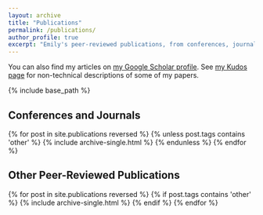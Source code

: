 ```yaml
---
layout: archive
title: "Publications"
permalink: /publications/
author_profile: true
excerpt: "Emily's peer-reviewed publications, from conferences, journals, etc."
---
```


You can also find my articles on [my Google Scholar profile](https://scholar.google.com/citations?user=9nZlUHkAAAAJ&hl=en). See [my Kudos page](https://www.growkudos.com/profile/emily_hastings) for non-technical descriptions of some of my papers.

{% include base_path %}

## Conferences and Journals
{% for post in site.publications reversed %}
    {% unless post.tags contains 'other' %}
      {% include archive-single.html %}
	{% endunless %}
{% endfor %}

## Other Peer-Reviewed Publications
{% for post in site.publications reversed %}
    {% if post.tags contains 'other' %}
      {% include archive-single.html %}
	{% endif %}
{% endfor %}
